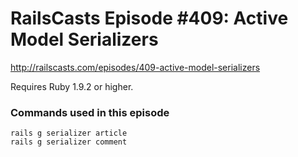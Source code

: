 # RailsCasts Episode #409: Active Model Serializers

http://railscasts.com/episodes/409-active-model-serializers

Requires Ruby 1.9.2 or higher.


### Commands used in this episode

```
rails g serializer article
rails g serializer comment
```
